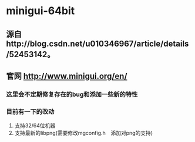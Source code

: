 # minigui-64bit
## 源自http://blog.csdn.net/u010346967/article/details/52453142。

## 官网 http://www.minigui.org/en/

### 这里会不定期修复存在的bug和添加一些新的特性

### 目前有一下的改动
 1.  支持32/64位机器
 2. 支持最新的libpng(需要修改mgconfig.h　添加对png的支持)

